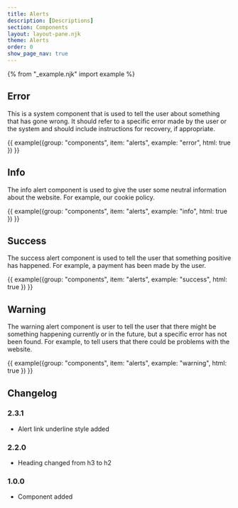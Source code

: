 ```yaml
---
title: Alerts
description: [Descriptions]
section: Components
layout: layout-pane.njk
theme: Alerts
order: 0
show_page_nav: true
---
```


{% from "_example.njk" import example %}

## Error

This is a system component that is used to tell the user about something that has gone wrong. It should refer to a specific error made by the user or the system and should include instructions for recovery, if appropriate.

{{ example({group: "components", item: "alerts", example: "error", html: true }) }}

## Info

The info alert component is used to give the user some neutral information about the website. For example, our cookie policy. 

{{ example({group: "components", item: "alerts", example: "info", html: true }) }}

## Success


The success alert component is used to tell the user that something positive has happened. For example, a payment has been made by the user.

{{ example({group: "components", item: "alerts", example: "success", html: true }) }}

## Warning

The warning alert component is user to tell the user that there might be something happening currently or in the future, but a specific error has not been found. For example, to tell users that there could be problems with the website.

{{ example({group: "components", item: "alerts", example: "warning", html: true }) }}

## Changelog

### 2.3.1

- Alert link underline style added

### 2.2.0

- Heading changed from h3 to h2

### 1.0.0

- Component added